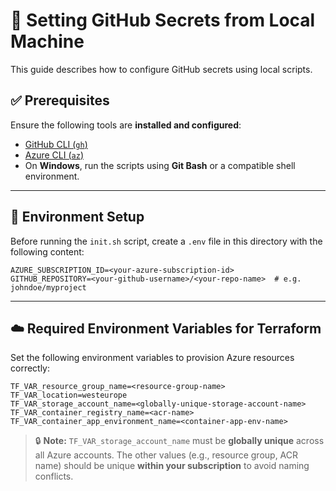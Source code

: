 
# 🔧 Setting GitHub Secrets from Local Machine

This guide describes how to configure GitHub secrets using local scripts.

## ✅ Prerequisites

Ensure the following tools are **installed and configured**:

* [GitHub CLI (`gh`)](https://cli.github.com/)
* [Azure CLI (`az`)](https://learn.microsoft.com/en-us/cli/azure/install-azure-cli)
* On **Windows**, run the scripts using **Git Bash** or a compatible shell environment.

---

## 📁 Environment Setup

Before running the `init.sh` script, create a `.env` file in this directory with the following content:

```env
AZURE_SUBSCRIPTION_ID=<your-azure-subscription-id>
GITHUB_REPOSITORY=<your-github-username>/<your-repo-name>  # e.g. johndoe/myproject
```

---

## ☁️ Required Environment Variables for Terraform

Set the following environment variables to provision Azure resources correctly:

```env
TF_VAR_resource_group_name=<resource-group-name>
TF_VAR_location=westeurope
TF_VAR_storage_account_name=<globally-unique-storage-account-name>
TF_VAR_container_registry_name=<acr-name>
TF_VAR_container_app_environment_name=<container-app-env-name>
```

> 🔒 **Note:** `TF_VAR_storage_account_name` must be **globally unique** across all Azure accounts.
> The other values (e.g., resource group, ACR name) should be unique **within your subscription** to avoid naming conflicts.


